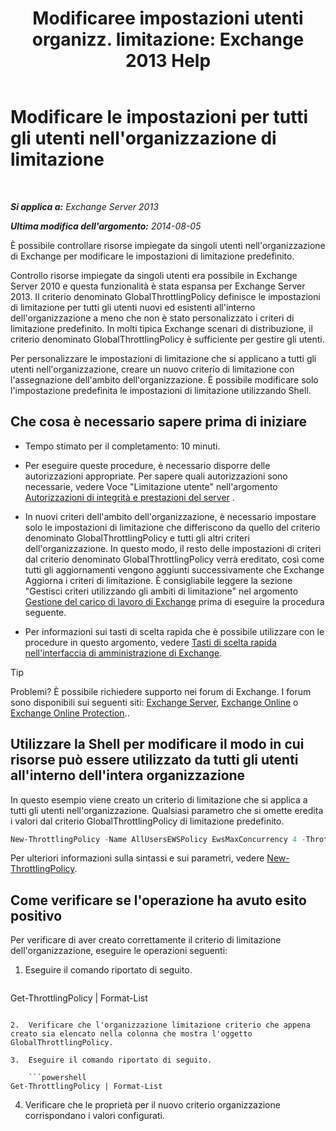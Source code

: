 ﻿---
title: 'Modificaree impostazioni utenti organizz. limitazione: Exchange 2013 Help'
TOCTitle: Modificare le impostazioni per tutti gli utenti nell'organizzazione di limitazione
ms:assetid: c45cacfc-768d-4605-9bb0-53e30273fe4d
ms:mtpsurl: https://technet.microsoft.com/it-it/library/JJ863578(v=EXCHG.150)
ms:contentKeyID: 50555679
ms.date: 05/22/2018
mtps_version: v=EXCHG.150
ms.translationtype: MT
---

# Modificare le impostazioni per tutti gli utenti nell'organizzazione di limitazione

 

_**Si applica a:** Exchange Server 2013_

_**Ultima modifica dell'argomento:** 2014-08-05_

È possibile controllare risorse impiegate da singoli utenti nell'organizzazione di Exchange per modificare le impostazioni di limitazione predefinito.

Controllo risorse impiegate da singoli utenti era possibile in Exchange Server 2010 e questa funzionalità è stata espansa per Exchange Server 2013. Il criterio denominato GlobalThrottlingPolicy definisce le impostazioni di limitazione per tutti gli utenti nuovi ed esistenti all'interno dell'organizzazione a meno che non è stato personalizzato i criteri di limitazione predefinito. In molti tipica Exchange scenari di distribuzione, il criterio denominato GlobalThrottlingPolicy è sufficiente per gestire gli utenti.

Per personalizzare le impostazioni di limitazione che si applicano a tutti gli utenti nell'organizzazione, creare un nuovo criterio di limitazione con l'assegnazione dell'ambito dell'organizzazione. È possibile modificare solo l'impostazione predefinita le impostazioni di limitazione utilizzando Shell.

## Che cosa è necessario sapere prima di iniziare

  - Tempo stimato per il completamento: 10 minuti.

  - Per eseguire queste procedure, è necessario disporre delle autorizzazioni appropriate. Per sapere quali autorizzazioni sono necessarie, vedere Voce "Limitazione utente" nell'argomento [Autorizzazioni di integrità e prestazioni del server](server-health-and-performance-permissions-exchange-2013-help.md) .

  - In nuovi criteri dell'ambito dell'organizzazione, è necessario impostare solo le impostazioni di limitazione che differiscono da quello del criterio denominato GlobalThrottlingPolicy e tutti gli altri criteri dell'organizzazione. In questo modo, il resto delle impostazioni di criteri dal criterio denominato GlobalThrottlingPolicy verrà ereditato, così come tutti gli aggiornamenti vengono aggiunti successivamente che Exchange Aggiorna i criteri di limitazione. È consigliabile leggere la sezione "Gestisci criteri utilizzando gli ambiti di limitazione" nel argomento [Gestione del carico di lavoro di Exchange](exchange-workload-management-exchange-2013-help.md) prima di eseguire la procedura seguente.

  - Per informazioni sui tasti di scelta rapida che è possibile utilizzare con le procedure in questo argomento, vedere [Tasti di scelta rapida nell'interfaccia di amministrazione di Exchange](keyboard-shortcuts-in-the-exchange-admin-center-exchange-online-protection-help.md).


> [!TIP]
> Problemi? È possibile richiedere supporto nei forum di Exchange. I forum sono disponibili sui seguenti siti: <A href="https://go.microsoft.com/fwlink/p/?linkid=60612">Exchange Server</A>, <A href="https://go.microsoft.com/fwlink/p/?linkid=267542">Exchange Online</A> o <A href="https://go.microsoft.com/fwlink/p/?linkid=285351">Exchange Online Protection</A>..



## Utilizzare la Shell per modificare il modo in cui risorse può essere utilizzato da tutti gli utenti all'interno dell'intera organizzazione

In questo esempio viene creato un criterio di limitazione che si applica a tutti gli utenti nell'organizzazione. Qualsiasi parametro che si omette eredita i valori dal criterio GlobalThrottlingPolicy di limitazione predefinito.

```powershell
New-ThrottlingPolicy -Name AllUsersEWSPolicy EwsMaxConcurrency 4 -ThrottlingPolicyScope Organization
```

Per ulteriori informazioni sulla sintassi e sui parametri, vedere [New-ThrottlingPolicy](https://technet.microsoft.com/it-it/library/dd351045\(v=exchg.150\)).

## Come verificare se l'operazione ha avuto esito positivo

Per verificare di aver creato correttamente il criterio di limitazione dell'organizzazione, eseguire le operazioni seguenti:

1.  Eseguire il comando riportato di seguito.
    
    ```powershell
Get-ThrottlingPolicy | Format-List
```

2.  Verificare che l'organizzazione limitazione criterio che appena creato sia elencato nella colonna che mostra l'oggetto GlobalThrottlingPolicy.

3.  Eseguire il comando riportato di seguito.
    
    ```powershell
Get-ThrottlingPolicy | Format-List
```

4.  Verificare che le proprietà per il nuovo criterio organizzazione corrispondano i valori configurati.

